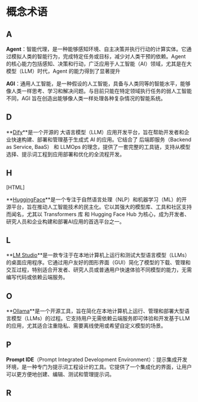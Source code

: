 # 概念术语

## A

**Agent**：智能代理，是一种能够感知环境、自主决策并执行行动的计算实体。它通过模拟人类的智能行为，完成特定任务或目标，减少对人类干预的依赖。Agent 的核心能力包括感知、决策和行动，广泛应用于人工智能（AI）领域，尤其是在大模型（LLM）时代，Agent 的能力得到了显著提升

**AGI**：通用人工智能，是一种假设的人工智能，具备与人类同等的智能水平，能够像人类一样思考、学习和解决问题。与目前只能在特定领域执行任务的弱人工智能不同，AGI 旨在创造出能够像人类一样处理各种复杂情况的智能系统。

## D

**[Dify](https://dify.ai/zh)**是一个开源的 大语言模型（LLM）应用开发平台，旨在帮助开发者和企业快速构建、部署和管理基于生成式 AI 的应用。它结合了 后端即服务（Backend as Service, BaaS） 和 LLMOps 的理念，提供了一套完整的工具链，支持从模型选择、提示词工程到应用部署和优化的全流程开发。

## H

[HTML]

**[HuggingFace](https://huggingface.co/)**是一个专注于自然语言处理（NLP）和机器学习（ML）的开源平台，旨在推动人工智能技术的民主化。它以其强大的模型库、工具和社区支持而闻名，尤其以 Transformers 库 和 Hugging Face Hub 为核心，成为开发者、研究人员和企业构建和部署AI应用的首选平台之一。

## L

**[LM Studio](https://lmstudio.ai/)**是一款专注于在本地计算机上运行和测试大型语言模型（LLMs）的桌面应用程序。它通过用户友好的图形界面（GUI）简化了模型的下载、管理和交互过程，特别适合开发者、研究人员或普通用户快速体验不同模型的能力，无需编写代码或依赖云端服务。

## O

**[Ollama](https://ollama.com)**是一个开源工具，旨在简化在本地计算机上运行、管理和部署大型语言模型（LLMs）的过程。它支持用户无需依赖云端服务即可体验和开发基于LLM的应用，尤其适合注重隐私、需要离线使用或希望自定义模型的场景。

## P

**Prompt IDE**（Prompt Integrated Development Environment）：提示集成开发环境，是一种专门为提示词工程设计的工具。它提供了一个集成化的界面，让用户可以更方便地创建、编辑、测试和管理提示词。

## R
